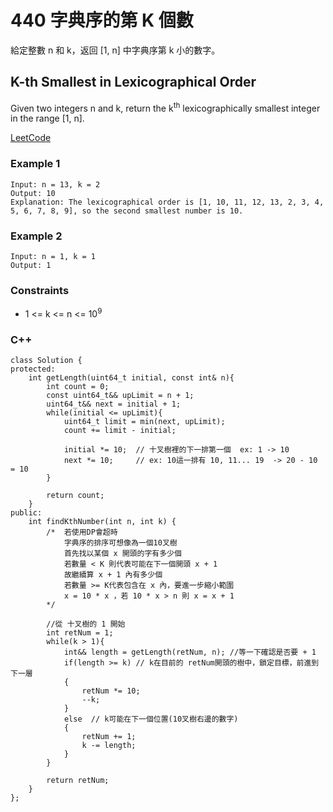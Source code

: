 # 440 字典序的第 K 個數

給定整數 n 和 k，返回  [1, n] 中字典序第 k 小的數字。


##  K-th Smallest in Lexicographical Order

Given two integers n and k, return the k<sup>th</sup> lexicographically smallest integer in the range [1, n].


[LeetCode](https://leetcode-cn.com/problems/k-th-smallest-in-lexicographical-order/)

### Example 1

```
Input: n = 13, k = 2
Output: 10
Explanation: The lexicographical order is [1, 10, 11, 12, 13, 2, 3, 4, 5, 6, 7, 8, 9], so the second smallest number is 10.
```

### Example 2

```
Input: n = 1, k = 1
Output: 1
```

### Constraints

* 1 <= k <= n <= 10<sup>9</sup>

### C++ 

```
class Solution {
protected:
    int getLength(uint64_t initial, const int& n){
        int count = 0;
        const uint64_t&& upLimit = n + 1;
        uint64_t&& next = initial + 1;
        while(initial <= upLimit){     
            uint64_t limit = min(next, upLimit);       
            count += limit - initial;

            initial *= 10;  // 十叉樹裡的下一排第一個  ex: 1 -> 10
            next *= 10;     // ex: 10這一排有 10, 11... 19  -> 20 - 10 = 10
        }
        
        return count;
    }
public:
    int findKthNumber(int n, int k) {
        /*  若使用DP會超時
            字典序的排序可想像為一個10叉樹
            首先找以某個 x 開頭的字有多少個
            若數量 < K 則代表可能在下一個開頭 x + 1
            故繼續算 x + 1 內有多少個
            若數量 >= K代表包含在 x 內，要進一步縮小範圍
            x = 10 * x ，若 10 * x > n 則 x = x + 1
        */

        //從 十叉樹的 1 開始
        int retNum = 1;
        while(k > 1){
            int&& length = getLength(retNum, n); //等一下確認是否要 + 1
            if(length >= k) // k在目前的 retNum開頭的樹中，鎖定目標，前進到下一層
            {
                retNum *= 10;
                --k;
            }
            else  // k可能在下一個位置(10叉樹右邊的數字)
            {
                retNum += 1;
                k -= length;
            }         
        }

        return retNum;
    }
};
```
